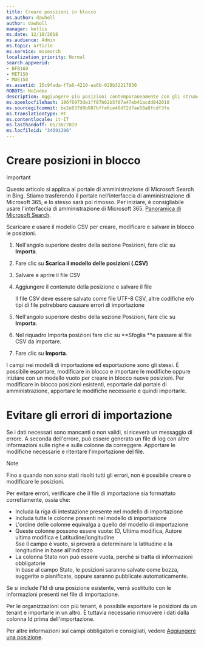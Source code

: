 ```yaml
---
title: Creare posizioni in blocco
ms.author: dawholl
author: dawholl
manager: kellis
ms.date: 12/18/2018
ms.audience: Admin
ms.topic: article
ms.service: mssearch
localization_priority: Normal
search.appverid:
- BFB160
- MET150
- MOE150
ms.assetid: 15c9fada-f7a6-4210-aa6b-028b32217830
ROBOTS: NoIndex
description: Aggiungere più posizioni contemporaneamente con gli strumenti di importazione per il portale di amministrazione di Microsoft Search
ms.openlocfilehash: 186f6973de1ff87b62b5f07a47eb41acdd842010
ms.sourcegitcommit: be2e837d9b087bffe6ce40d72d7ae58a8fcdf3fe
ms.translationtype: HT
ms.contentlocale: it-IT
ms.lasthandoff: 05/30/2019
ms.locfileid: "34591396"
---
```

# <a name="bulk-create-locations"></a>Creare posizioni in blocco

> [!IMPORTANT]
> Questo articolo si applica al portale di amministrazione di Microsoft Search in Bing. Stiamo trasferendo il portale nell’interfaccia di amministrazione di Microsoft 365, e lo stesso sarà poi rimosso. Per iniziare, è consigliabile usare l'interfaccia di amministrazione di Microsoft 365. [Panoramica di Microsoft Search](overview-microsoft-search.md).
    
Scaricare e usare il modello CSV per creare, modificare e salvare in blocco le posizioni. 
  
1. Nell'angolo superiore destro della sezione Posizioni, fare clic su **Importa**.
    
2. Fare clic su **Scarica il modello delle posizioni (.CSV)**
    
3. Salvare e aprire il file CSV
    
4. Aggiungere il contenuto della posizione e salvare il file

    Il file CSV deve essere salvato come file UTF-8 CSV, altre codifiche e/o tipi di file potrebbero causare errori di importazione
    
5. Nell'angolo superiore destro della sezione Posizioni, fare clic su **Importa**.
    
6. Nel riquadro Importa posizioni fare clic su **Sfoglia **e passare al file CSV da importare. 
    
7. Fare clic su **Importa**.

I campi nei modelli di importazione ed esportazione sono gli stessi. È possibile esportare, modificare in blocco e importare le modifiche oppure iniziare con un modello vuoto per creare in blocco nuove posizioni. Per modificare in blocco posizioni esistenti, esportarle dal portale di amministrazione, apportare le modifiche necessarie e quindi importarle.

# <a name="prevent-import-errors"></a>Evitare gli errori di importazione  
Se i dati necessari sono mancanti o non validi, si riceverà un messaggio di errore. A seconda dell'errore, può essere generato un file di log con altre informazioni sulle righe e sulle colonne da correggere. Apportare le modifiche necessarie e ritentare l'importazione del file.
  
> [!NOTE]
> Fino a quando non sono stati risolti tutti gli errori, non è possibile creare o modificare le posizioni. 

Per evitare errori, verificare che il file di importazione sia formattato correttamente, ossia che:
- Includa la riga di intestazione presente nel modello di importazione
- Includa tutte le colonne presenti nel modello di importazione
- L'ordine delle colonne equivalga a quello del modello di importazione
- Queste colonne possono essere vuote: ID, Ultima modifica, Autore ultima modifica e Latitudine/longitudine  
Sse il campo è vuoto, si proverà a determinare la latitudine e la longitudine in base all'indirizzo
- La colonna Stato non può essere vuota, perché si tratta di informazioni obbligatorie  
In base al campo Stato, le posizioni saranno salvate come bozza, suggerite o pianificate, oppure saranno pubblicate automaticamente.

Se si include l'Id di una posizione esistente, verrà sostituito con le informazioni presenti nel file di importazione.

Per le organizzazioni con più tenant, è possibile esportare le posizioni da un tenant e importarle in un altro. È tuttavia necessario rimuovere i dati dalla colonna Id prima dell'importazione.
  
Per altre informazioni sui campi obbligatori e consigliati, vedere [Aggiungere una posizione](add-a-location.md).

  


